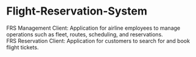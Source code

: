 # Flight-Reservation-System

FRS Management Client: Application for airline employees to manage operations such as fleet, routes, scheduling, and reservations.  
FRS Reservation Client: Application for customers to search for and book flight tickets.  
